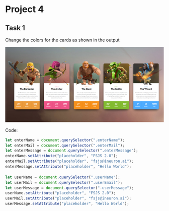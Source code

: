 # Project 4

## Task 1

Change the colors for the cards as shown in the output

![Alt text](./assets/DOM%20P1%20SS.png)

Code:

```javascript
let enterName = document.querySelector(".enterName");
let enterMail = document.querySelector(".enterMail");
let enterMessage = document.querySelector(".enterMessage");
enterName.setAttribute("placeholder", "FSJS 2.0");
enterMail.setAttribute("placeholder", "fsjs@ineuron.ai");
enterMessage.setAttribute("placeholder", "Hello World");

let userName = document.querySelector(".userName");
let userMail = document.querySelector(".userEmail");
let userMessage = document.querySelector(".userMessage");
userName.setAttribute("placeholder", "FSJS 2.0");
userMail.setAttribute("placeholder", "fsjs@ineuron.ai");
userMessage.setAttribute("placeholder", "Hello World");
```
